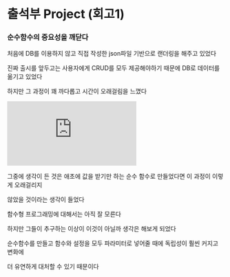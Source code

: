 # 출석부 Project (회고1)

### 순수함수의 중요성을 깨닫다

처음에 DB를 이용하지 않고 직접 작성한 json파일 기반으로 랜더링을 해주고 있었다

진짜 출시를 앞두고는 사용자에게 CRUD를 모두 제공해야하기 때문에 DB로 데이터를 옮기고 있었다

하지만 그 과정이 꽤 까다롭고 시간이 오래걸림을 느꼈다

![alt text](http://m.chuing.net/_Ajax/Global/Board/_Ajax.FileLoad.php?Eid=freeb1==1489410698.ad6e8a5e9cfad360215ca4f5ba236e9f2a953132==1489410807_1489410807.56-36781.109.jpg)



그중에 생각이 든 것은 애초에 값을 받기만 하는 순수 함수로 만들었다면 이 과정이 이렇게 오래걸리지

않았을 것이라는 생각이 들었다

함수형 프로그래밍에 대해서는 아직 잘 모른다

하지만 그들이 추구하는 이상이 이것이 아닐까 생각은 해보게 되었다

순수함수를 만들고 함수와 설정을 모두 파라미터로 넣어줄 때에 독립성이 훨씬 커지고 변화에

더 유연하게 대처할 수 있기 때문이다